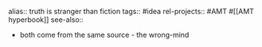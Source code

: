 alias:: truth is stranger than fiction
tags:: #idea 
rel-projects:: #AMT #[[AMT hyperbook]] 
see-also::

- both come from the same source - the wrong-mind